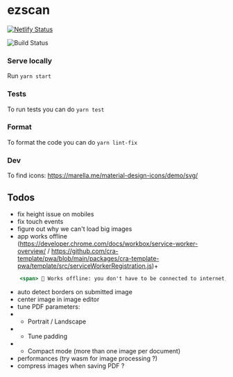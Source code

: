 # ezscan

[![Netlify Status](https://api.netlify.com/api/v1/badges/50a74bb9-f1a7-4b41-b9a2-5c8f6fafda8d/deploy-status)](https://app.netlify.com/sites/ezscan/deploys)

![Build Status](https://github.com/sfluor/ezscan/workflows/Node%20CI/badge.svg?branch=master)


### Serve locally

Run `yarn start`

### Tests

To run tests you can do `yarn test`

### Format

To format the code you can do `yarn lint-fix`

### Dev

To find icons: https://marella.me/material-design-icons/demo/svg/

## Todos

- fix height issue on mobiles
- fix touch events
- figure out why we can't load big images
- app works offline (https://developer.chrome.com/docs/workbox/service-worker-overview/ / https://github.com/cra-template/pwa/blob/main/packages/cra-template-pwa/template/src/serviceWorkerRegistration.js)+ 
```jsx
    <span> 📶 Works offline: you don't have to be connected to internet, once you visited the website once you can keep using the app.</span>
```
- auto detect borders on submitted image
- center image in image editor
- tune PDF parameters:
- - Portrait / Landscape
- - Tune padding
- - Compact mode (more than one image per document)
- performances (try wasm for image processing ?)
- compress images when saving PDF ?

